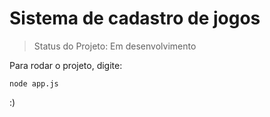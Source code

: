 # Sistema de cadastro de jogos
> Status do Projeto: Em desenvolvimento

Para rodar o projeto, digite:

```
node app.js
````  
:)